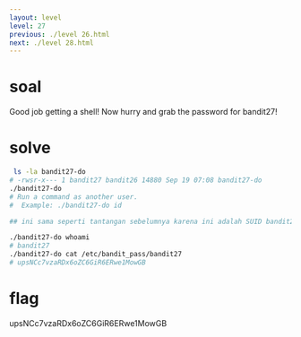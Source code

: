 ```yaml
---
layout: level
level: 27
previous: ./level 26.html
next: ./level 28.html
---
```


# soal
Good job getting a shell! Now hurry and grab the password for bandit27!

# solve
```bash
 ls -la bandit27-do
# -rwsr-x--- 1 bandit27 bandit26 14880 Sep 19 07:08 bandit27-do
./bandit27-do
# Run a command as another user.
#  Example: ./bandit27-do id

## ini sama seperti tantangan sebelumnya karena ini adalah SUID bandit27

./bandit27-do whoami
# bandit27
./bandit27-do cat /etc/bandit_pass/bandit27
# upsNCc7vzaRDx6oZC6GiR6ERwe1MowGB
```

# flag
upsNCc7vzaRDx6oZC6GiR6ERwe1MowGB